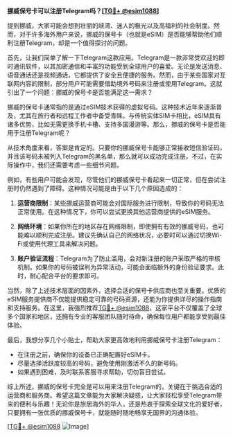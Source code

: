 **挪威保号卡可以注册Telegram吗？[[TG💪+ @esim1088](https://t.me/s/esim1088)]**

提到挪威，大家可能会想到壮丽的峡湾、迷人的极光以及高福利的社会制度。然而，对于许多海外用户来说，挪威的保号卡（也就是eSIM）是否能够帮助他们顺利注册Telegram，却是一个值得探讨的问题。

首先，让我们简单了解一下Telegram这款应用。Telegram是一款非常受欢迎的即时通讯软件，以其加密通信和丰富的功能受到全球用户的喜爱。无论是发送消息、语音通话还是视频通话，它都提供了安全且便捷的服务。然而，由于某些国家对互联网内容的限制，部分用户可能需要借助境外号码来注册或使用Telegram。这就引出了一个问题：挪威的保号卡是否能满足这一需求？

挪威的保号卡通常指的是通过eSIM技术获得的虚拟号码。这种技术近年来逐渐普及，尤其在旅行者和远程工作者中备受青睐。与传统实体SIM卡相比，eSIM具有诸多优势，比如无需更换手机卡槽、支持多国漫游等。那么，挪威的保号卡是否能用于注册Telegram呢？

从技术角度来看，答案是肯定的。只要你的挪威保号卡能够正常接收短信验证码，并且该号码未被列入Telegram的黑名单，那么就可以成功完成注册。不过，在实际操作中，我们还需要考虑一些细节问题。

例如，有些用户可能会发现，尽管他们的挪威保号卡看起来一切正常，但在尝试注册时仍然遇到了障碍。这种情况可能是由于以下几个原因造成的：

1. **运营商限制**：某些挪威运营商可能会对国际服务进行限制，导致你的号码无法正常使用。在这种情况下，你可以尝试更换其他运营商提供的eSIM服务。
   
2. **网络环境**：如果你所在的地区存在网络限制，即使拥有有效的挪威号码，也可能难以顺利完成注册。建议先确认自己的网络状况，必要时可以通过切换Wi-Fi或使用代理工具来解决问题。

3. **账户验证流程**：Telegram为了防止滥用，会对新注册的账户采取严格的审核机制。如果你的号码被误判为异常活动，可能会面临额外的身份验证要求。此时，耐心配合平台的要求即可。

当然，除了上述技术层面的因素外，选择合适的保号卡供应商也至关重要。优质的eSIM服务提供商不仅能提供稳定可靠的号码资源，还能为你提供详尽的操作指南和支持服务。在这里，我强烈推荐[TG💪+ @esim1088](https://t.me/s/esim1088)，这家平台不仅覆盖了全球多个国家和地区，还拥有专业的客服团队随时待命，确保每位用户都能享受到最佳体验。

最后，我想分享几个小贴士，帮助大家更高效地利用挪威保号卡注册Telegram：

- 在注册之前，确保你的设备已正确配置好eSIM卡。
- 尽量选择活跃度较高的号码，避免使用刚激活不久的新号码。
- 如果遇到困难，及时联系客服寻求帮助，切勿盲目尝试。

综上所述，挪威的保号卡完全是可以用来注册Telegram的，关键在于挑选合适的运营商和服务商。希望这篇文章能为大家解决疑惑，让大家轻松享受Telegram带来的便利与乐趣！无论你是旅居海外的华人，还是热衷于探索全球文化的爱好者，只要拥有一张优质的挪威保号卡，就能随时随地畅享无国界的沟通体验。

[[TG💪+ @esim1088](https://t.me/s/esim1088) ![Image](https://i.postimg.cc/4NQfJmqS/Snipaste-2025-05-13-00-14-12.png)]